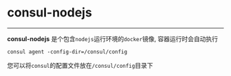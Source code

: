 # consul-nodejs
---
**consul-nodejs** 是个包含`nodejs`运行环境的`docker`镜像, 容器运行时会自动执行
```
consul agent -config-dir=/consul/config
```

您可以将`consul`的配置文件放在`/consul/config`目录下